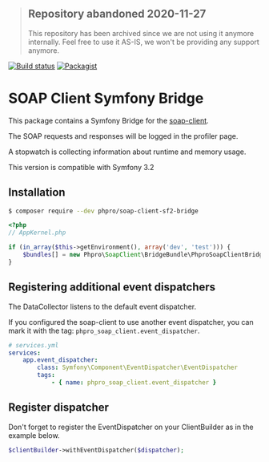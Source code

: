 > ## Repository abandoned 2020-11-27
>
> This repository has been archived since we are not using it anymore internally.
> Feel free to use it AS-IS, we won't be providing any support anymore.

[![Build status](https://api.travis-ci.org/phpro/soap-client-sf2-bridge.svg)](http://travis-ci.org/phpro/soap-client-sf2-bridge)
[![Packagist](https://img.shields.io/packagist/v/phpro/soap-client-sf2-bridge.svg)](https://packagist.org/packages/phpro/soap-client-sf2-bridge)
# SOAP Client Symfony Bridge

This package contains a Symfony Bridge for the [soap-client](https://github.com/phpro/soap-client).

The SOAP requests and responses will be logged in the profiler page. 

A stopwatch is collecting information about runtime and memory usage.

This version is compatible with Symfony 3.2


## Installation

```sh
$ composer require --dev phpro/soap-client-sf2-bridge
```

```php
<?php
// AppKernel.php

if (in_array($this->getEnvironment(), array('dev', 'test'))) {
    $bundles[] = new Phpro\SoapClient\BridgeBundle\PhproSoapClientBridgeBundle();
}
```

## Registering additional event dispatchers

The DataCollector listens to the default event dispatcher. 

If you configured the soap-client to use another event dispatcher, you can mark it with the tag: `phpro_soap_client.event_dispatcher`.

```yml
# services.yml
services:
    app.event_dispatcher:
        class: Symfony\Component\EventDispatcher\EventDispatcher
        tags:
            - { name: phpro_soap_client.event_dispatcher }
```

## Register dispatcher

Don't forget to register the EventDispatcher on your ClientBuilder as in the example below.

```php
$clientBuilder->withEventDispatcher($dispatcher);
```
